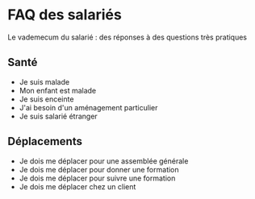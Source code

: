 # FAQ des salariés
Le vademecum du salarié : des réponses à des questions très pratiques
## Santé
- Je suis malade 
- Mon enfant est malade
- Je suis enceinte
- J'ai besoin d'un aménagement particulier
- Je suis salarié étranger
## Déplacements
- Je dois me déplacer pour une assemblée générale
- Je dois me déplacer pour donner une formation
- Je dois me déplacer pour suivre une formation
- Je dois me déplacer chez un client

